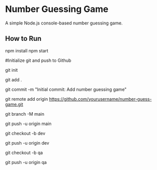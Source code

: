 # Number Guessing Game

A simple Node.js console-based number guessing game.

## How to Run
npm install
npm start


#Initialize git and push to Github

git init

git add .

git commit -m "Initial commit: Add number guessing game"

git remote add origin https://github.com/yourusername/number-guess-game.git

git branch -M main

git push -u origin main

git checkout -b dev

git push -u origin dev

git checkout -b qa

git push -u origin qa

